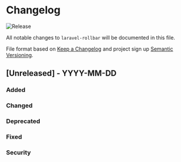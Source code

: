 # Changelog

![Release](https://img.shields.io/badge/Release-x.x.x-blue.svg)

All notable changes to `laravel-rollbar` will be documented in this file.

File format based on [Keep a Changelog](https://keepachangelog.com/en/1.0.0/) and project sign up [Semantic Versioning](https://semver.org/spec/v2.0.0.html).

## [Unreleased] - YYYY-MM-DD

### Added

### Changed

### Deprecated

### Fixed

### Security

